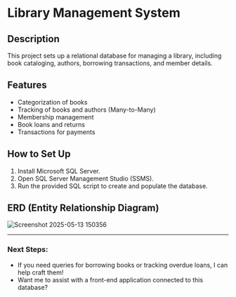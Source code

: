 # Library Management System

## Description
This project sets up a relational database for managing a library, including book cataloging, authors, borrowing transactions, and member details.

## Features
- Categorization of books
- Tracking of books and authors (Many-to-Many)
- Membership management
- Book loans and returns
- Transactions for payments

## How to Set Up
1. Install Microsoft SQL Server.
2. Open SQL Server Management Studio (SSMS).
3. Run the provided SQL script to create and populate the database.

## ERD (Entity Relationship Diagram)
![Screenshot 2025-05-13 150356](https://github.com/user-attachments/assets/d0a9d22b-eb58-4c90-a25a-83ffc869e221)


---

### Next Steps:
- If you need queries for borrowing books or tracking overdue loans, I can help craft them!
- Want me to assist with a front-end application connected to this database?
